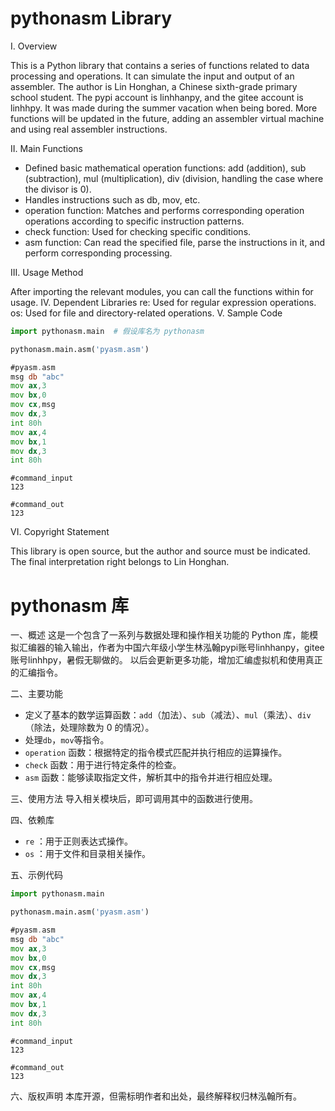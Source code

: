 # pythonasm Library
I. Overview

This is a Python library that contains a series of functions related to data processing and operations. It can simulate the input and output of an assembler. The author is Lin Honghan, a Chinese sixth-grade primary school student. The pypi account is linhhanpy, and the gitee account is linhhpy. It was made during the summer vacation when being bored.
More functions will be updated in the future, adding an assembler virtual machine and using real assembler instructions.

II. Main Functions
- Defined basic mathematical operation functions: add (addition), sub (subtraction), mul (multiplication), div (division, handling the case where the divisor is 0).
- Handles instructions such as db, mov, etc.
- operation function: Matches and performs corresponding operation operations according to specific instruction patterns.
- check function: Used for checking specific conditions.
- asm function: Can read the specified file, parse the instructions in it, and perform corresponding processing.

III. Usage Method

After importing the relevant modules, you can call the functions within for usage.
IV. Dependent Libraries
re: Used for regular expression operations.
os: Used for file and directory-related operations.
V. Sample Code
```python
import pythonasm.main  # 假设库名为 pythonasm

pythonasm.main.asm('pyasm.asm')
```
```asm
#pyasm.asm
msg db "abc"
mov ax,3
mov bx,0
mov cx,msg
mov dx,3
int 80h
mov ax,4
mov bx,1
mov dx,3
int 80h
```
```input
#command_input
123
```
```command
#command_out
123
```
VI. Copyright Statement

This library is open source, but the author and source must be indicated. The final interpretation right belongs to Lin Honghan.
# pythonasm 库

 一、概述
这是一个包含了一系列与数据处理和操作相关功能的 Python 库，能模拟汇编器的输入输出，作者为中国六年级小学生林泓翰pypi账号linhhanpy，gitee账号linhhpy，暑假无聊做的。
以后会更新更多功能，增加汇编虚拟机和使用真正的汇编指令。

 二、主要功能
 - 定义了基本的数学运算函数：`add`（加法）、`sub`（减法）、`mul`（乘法）、`div`（除法，处理除数为 0 的情况）。
 - 处理`db`，`mov`等指令。
 - `operation` 函数：根据特定的指令模式匹配并执行相应的运算操作。
 - `check` 函数：用于进行特定条件的检查。
 - `asm` 函数：能够读取指定文件，解析其中的指令并进行相应处理。

 三、使用方法
导入相关模块后，即可调用其中的函数进行使用。

 四、依赖库
 - `re` ：用于正则表达式操作。
 - `os` ：用于文件和目录相关操作。

 五、示例代码
```python
import pythonasm.main

pythonasm.main.asm('pyasm.asm')
```
```asm
#pyasm.asm
msg db "abc"
mov ax,3
mov bx,0
mov cx,msg
mov dx,3
int 80h
mov ax,4
mov bx,1
mov dx,3
int 80h
```
```input
#command_input
123
```
```command
#command_out
123
```
六、版权声明
本库开源，但需标明作者和出处，最终解释权归林泓翰所有。

